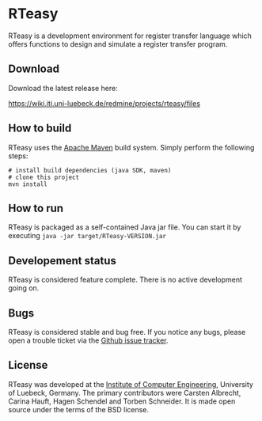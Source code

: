 RTeasy
======

RTeasy is a development environment for register transfer language which
offers functions to design and simulate a register transfer program.

Download
--------

Download the latest release here:

https://wiki.iti.uni-luebeck.de/redmine/projects/rteasy/files

How to build
------------

RTeasy uses the [Apache Maven][maven] build system. Simply perform the following steps:

```
# install build dependencies (java SDK, maven)
# clone this project
mvn install
```

How to run
----------

RTeasy is packaged as a self-contained Java jar file. You can start it by executing 
```java -jar target/RTeasy-VERSION.jar```

Developement status
-------------------

RTeasy is considered feature complete. There is no active development going on.

Bugs
----

RTeasy is considered stable and bug free. If you notice any bugs, please open a trouble ticket
via the [Github issue tracker][rteasy-github-issues].

License
-------

RTeasy was developed at the [Institute of Computer Engineering][iti], University of Luebeck, Germany.
The primary contributors were Carsten Albrecht, Carina Hauft, Hagen Schendel and Torben Schneider.
It is made open source under the terms of the BSD license.

[maven]:http://maven.apache.org/
[iti]:http://www.iti.uni-luebeck.de
[rteasy-github-issues]:https://github.com/iti-luebeck/rteasy/issues
